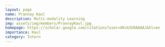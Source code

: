 ```yaml
---
layout: page
name: Prannay Kaul
description: Multi-modality Learning
img: assets/img/members/PrannayKaul.jpg
homepage: https://scholar.google.com/citations?user=OKvbIU8AAAAJ&hl=en
importance: Kaul
category: Intern
---
```

